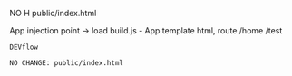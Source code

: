 
NO H
public/index.html <div id="app"> App injection point
-> load build.js
    - App template html, route /home /test


    DEVflow

    NO CHANGE: public/index.html
    